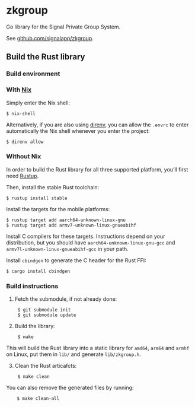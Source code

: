 # zkgroup

Go library for the Signal Private Group System.

See [github.com/signalapp/zkgroup](https://github.com/signalapp/zkgroup).

## Build the Rust library

### Build environment

### With [Nix](https://nixos.org/)

Simply enter the Nix shell:

    $ nix-shell

Alternatively, if you are also using [direnv](https://direnv.net/), you can
allow the `.envrc` to enter automatically the Nix shell whenever you enter the
project:

    $ direnv allow

### Without Nix

In order to build the Rust library for all three supported platform, you’ll
first need [Rustup](https://rustup.rs/).

Then, install the stable Rust toolchain:

    $ rustup install stable

Install the targets for the mobile platforms:

    $ rustup target add aarch64-unknown-linux-gnu
    $ rustup target add armv7-unknown-linux-gnueabihf

Install C compilers for these targets. Instructions depend on your distribution,
but you should have `aarch64-unknown-linux-gnu-gcc` and
`armv7l-unknown-linux-gnueabihf-gcc` in your path.

Install `cbindgen` to generate the C header for the Rust FFI:

    $ cargo install cbindgen

### Build instructions

1. Fetch the submodule, if not already done:

        $ git submodule init
        $ git submodule update

2. Build the library:

        $ make

This will build the Rust library into a static library for `amd64`, `arm64` and
`armhf` on Linux, put them in `lib/` and generate `lib/zkgroup.h`.

3. Clean the Rust articafcts:

        $ make clean

You can also remove the generated files by running:

        $ make clean-all
